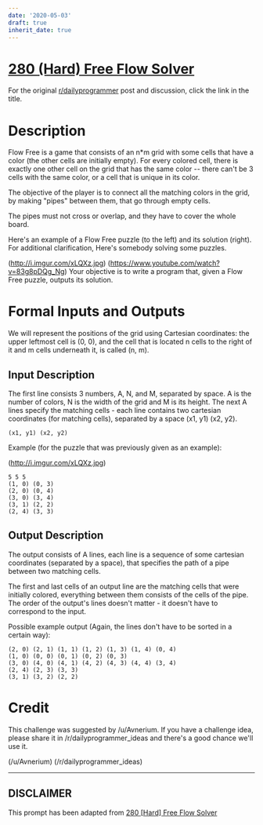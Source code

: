 ```yaml
---
date: '2020-05-03'
draft: true
inherit_date: true
---
```


# [280 (Hard) Free Flow Solver](https://www.reddit.com/r/dailyprogrammer/comments/4zog32/20160826_challenge_280_hard_free_flow_solver/)

For the original [r/dailyprogrammer](https://www.reddit.com/r/dailyprogrammer/) post and discussion, click the link in the title.

# Description
Flow Free is a game that consists of an n*m grid with some cells that have a color (the other cells are initially empty). For every colored cell, there is exactly one other cell on the grid that has the same color -- there can't be 3 cells with the same color, or a cell that is unique in its color.

The objective of the player is to connect all the matching colors in the grid, by making "pipes" between them, that go through empty cells.

The pipes must not cross or overlap, and they have to cover the whole board.

Here's an example of a Flow Free puzzle (to the left) and its solution (right). For additional clarification, Here's somebody solving some puzzles.

(http://i.imgur.com/xLQXz.jpg)
(https://www.youtube.com/watch?v=83g8pDQg_Ng)
Your objective is to write a program that, given a Flow Free puzzle, outputs its solution.

# Formal Inputs and Outputs
We will represent the positions of the grid using Cartesian coordinates: the upper leftmost cell is (0, 0), and the cell that is located n cells to the right of it and m cells underneath it, is called (n, m).

## Input Description
The first line consists 3 numbers, A, N, and M, separated by space. A is the number of colors, N is the width of the grid and M is its height.
The next A lines specify the matching cells - each line contains two cartesian coordinates (for matching cells), separated by a space (x1, y1) (x2, y2).


```
(x1, y1) (x2, y2)
```
Example (for the puzzle that was previously given as an example):

(http://i.imgur.com/xLQXz.jpg)

```
5 5 5
(1, 0) (0, 3)
(2, 0) (0, 4)
(3, 0) (3, 4)
(3, 1) (2, 2)
(2, 4) (3, 3)
```
## Output Description
The output consists of A lines, each line is a sequence of some cartesian coordinates (separated by a space), that specifies the path of a pipe between two matching cells.

The first and last cells of an output line are the matching cells that were initially colored, everything between them consists of the cells of the pipe. The order of the output's lines doesn't matter - it doesn't have to correspond to the input.

Possible example output (Again, the lines don't have to be sorted in a certain way):


```
(2, 0) (2, 1) (1, 1) (1, 2) (1, 3) (1, 4) (0, 4)
(1, 0) (0, 0) (0, 1) (0, 2) (0, 3)
(3, 0) (4, 0) (4, 1) (4, 2) (4, 3) (4, 4) (3, 4)
(2, 4) (2, 3) (3, 3)
(3, 1) (3, 2) (2, 2)
```
# Credit
This challenge was suggested by /u/Avnerium. If you have a challenge idea, please share it in /r/dailyprogrammer_ideas and there's a good chance we'll use it.

(/u/Avnerium)
(/r/dailyprogrammer_ideas)

----
## **DISCLAIMER**
This prompt has been adapted from [280 [Hard] Free Flow Solver](https://www.reddit.com/r/dailyprogrammer/comments/4zog32/20160826_challenge_280_hard_free_flow_solver/
)
